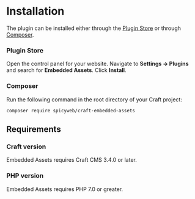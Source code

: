 # Installation

The plugin can be installed either through the [Plugin Store](https://plugins.craftcms.com/) or through [Composer](https://packagist.org/).

### Plugin Store
Open the control panel for your website. Navigate to **Settings &rarr; Plugins** and search for **Embedded Assets**. Click **Install**.

### Composer
Run the following command in the root directory of your Craft project:
```
composer require spicyweb/craft-embedded-assets
```

## Requirements

### Craft version
Embedded Assets requires Craft CMS 3.4.0 or later.

### PHP version
Embedded Assets requires PHP 7.0 or greater.
